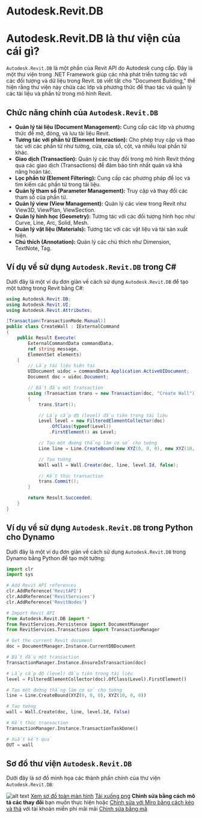 # Autodesk.Revit.DB

# Autodesk.Revit.DB là thư viện của cái gì?

`Autodesk.Revit.DB` là một phần của Revit API do Autodesk cung cấp. Đây là một thư viện trong .NET Framework giúp các nhà phát triển tương tác với các đối tượng và dữ liệu trong Revit. `DB` viết tắt cho "Document Building," thể hiện rằng thư viện này chứa các lớp và phương thức để thao tác và quản lý các tài liệu và phần tử trong mô hình Revit.

## Chức năng chính của `Autodesk.Revit.DB`
- **Quản lý tài liệu (Document Management):** Cung cấp các lớp và phương thức để mở, đóng, và lưu tài liệu Revit.
- **Tương tác với phần tử (Element Interaction):** Cho phép truy cập và thao tác với các phần tử như tường, cửa, cửa sổ, cột, và nhiều loại phần tử khác.
- **Giao dịch (Transaction):** Quản lý các thay đổi trong mô hình Revit thông qua các giao dịch (Transactions) để đảm bảo tính nhất quán và khả năng hoàn tác.
- **Lọc phần tử (Element Filtering):** Cung cấp các phương pháp để lọc và tìm kiếm các phần tử trong tài liệu.
- **Quản lý tham số (Parameter Management):** Truy cập và thay đổi các tham số của phần tử.
- **Quản lý view (View Management):** Quản lý các view trong Revit như View3D, ViewPlan, ViewSection.
- **Quản lý hình học (Geometry):** Tương tác với các đối tượng hình học như Curve, Line, Arc, Solid, Mesh.
- **Quản lý vật liệu (Materials):** Tương tác với các vật liệu và tài sản xuất hiện.
- **Chú thích (Annotation):** Quản lý các chú thích như Dimension, TextNote, Tag.

## Ví dụ về sử dụng `Autodesk.Revit.DB` trong C#

Dưới đây là một ví dụ đơn giản về cách sử dụng `Autodesk.Revit.DB` để tạo một tường trong Revit bằng C#:

```csharp
using Autodesk.Revit.DB;
using Autodesk.Revit.UI;
using Autodesk.Revit.Attributes;

[Transaction(TransactionMode.Manual)]
public class CreateWall : IExternalCommand
{
    public Result Execute(
        ExternalCommandData commandData, 
        ref string message, 
        ElementSet elements)
    {
        // Lấy tài liệu hiện tại
        UIDocument uidoc = commandData.Application.ActiveUIDocument;
        Document doc = uidoc.Document;

        // Bắt đầu một transaction
        using (Transaction trans = new Transaction(doc, "Create Wall"))
        {
            trans.Start();

            // Lấy cấp độ (level) đầu tiên trong tài liệu
            Level level = new FilteredElementCollector(doc)
                .OfClass(typeof(Level))
                .FirstElement() as Level;

            // Tạo một đường thẳng làm cơ sở cho tường
            Line line = Line.CreateBound(new XYZ(0, 0, 0), new XYZ(10, 0, 0));

            // Tạo tường
            Wall wall = Wall.Create(doc, line, level.Id, false);

            // Kết thúc transaction
            trans.Commit();
        }

        return Result.Succeeded;
    }
}
```

## Ví dụ về sử dụng `Autodesk.Revit.DB` trong Python cho Dynamo

Dưới đây là một ví dụ đơn giản về cách sử dụng `Autodesk.Revit.DB` trong Dynamo bằng Python để tạo một tường:

```python
import clr
import sys

# Add Revit API references
clr.AddReference('RevitAPI')
clr.AddReference('RevitServices')
clr.AddReference('RevitNodes')

# Import Revit API
from Autodesk.Revit.DB import *
from RevitServices.Persistence import DocumentManager
from RevitServices.Transactions import TransactionManager

# Get the current Revit document
doc = DocumentManager.Instance.CurrentDBDocument

# Bắt đầu một transaction
TransactionManager.Instance.EnsureInTransaction(doc)

# Lấy cấp độ (level) đầu tiên trong tài liệu
level = FilteredElementCollector(doc).OfClass(Level).FirstElement()

# Tạo một đường thẳng làm cơ sở cho tường
line = Line.CreateBound(XYZ(0, 0, 0), XYZ(10, 0, 0))

# Tạo tường
wall = Wall.Create(doc, line, level.Id, False)

# Kết thúc transaction
TransactionManager.Instance.TransactionTaskDone()

# Xuất kết quả
OUT = wall
```

## Sơ đồ thư viện `Autodesk.Revit.DB`

Dưới đây là sơ đồ minh họa các thành phần chính của thư viện `Autodesk.Revit.DB`:

![alt text](https://diagrams.helpful.dev/d/d:32TndhdB)
[Xem sơ đồ toàn màn hình](https://diagrams.helpful.dev/d/d:32TndhdB)
[Tải xuống png](https://diagrams.helpful.dev/d/d:32TndhdB-png-base-64-for-mobile)
**Chỉnh sửa bằng cách mô tả các thay đổi** bạn muốn thực hiện hoặc
[Chỉnh sửa với Miro bằng cách kéo và thả](https://diagrams.helpful.dev/m/m:bxub9YFc) với tài khoản miễn phí mãi mãi
[Chỉnh sửa bằng mã](https://diagrams.helpful.dev/s/s:TxTaiKfG)

